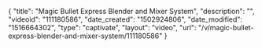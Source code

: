 {
    "title": "Magic Bullet Express Blender and Mixer System",
    "description": "",
    "videoid": "111180586",
    "date_created": "1502924806",
    "date_modified": "1516664302",
    "type": "captivate",
    "layout": "video",
    "url": "\/v\/magic-bullet-express-blender-and-mixer-system\/111180586"
}